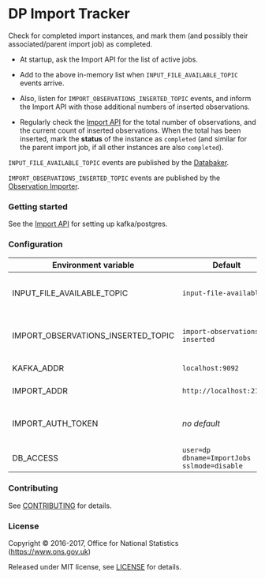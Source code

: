 DP Import Tracker
====

Check for completed import instances, and mark them (and possibly
their associated/parent import job) as completed.

* At startup, ask the Import API for the list of active jobs.

* Add to the above in-memory list when `INPUT_FILE_AVAILABLE_TOPIC` events arrive.

* Also, listen for `IMPORT_OBSERVATIONS_INSERTED_TOPIC` events,
and inform the Import API with those additional numbers of inserted observations.

* Regularly check the [Import API](../dp-import-api) for the total number of observations,
and the current count of inserted observations.  When the total has been
inserted, mark the **status** of the instance as `completed` (and similar
for the parent import job, if all other instances are also `completed`).

`INPUT_FILE_AVAILABLE_TOPIC` events are published by the [Databaker](../databaker).

`IMPORT_OBSERVATIONS_INSERTED_TOPIC` events are published by the
[Observation Importer](../dp-observation-importer).

### Getting started

See the [Import API](../dp-import-api) for setting up kafka/postgres.

### Configuration

| Environment variable                  | Default                                       | Description
| ------------------------------------- | --------------------------------------------- | -----------
| INPUT_FILE_AVAILABLE_TOPIC            | `input-file-available`                        | topic name for import file available events
| IMPORT_OBSERVATIONS_INSERTED_TOPIC    | `import-observations-inserted`                | topic name for numbers of inserted observations
| KAFKA_ADDR                            | `localhost:9092`                              | A list of kafka brokers
| IMPORT_ADDR                           | `http://localhost:21800`                      | The address of Import API
| IMPORT_AUTH_TOKEN                     | _no default_                                  | Authentication token for access to import API
| DB_ACCESS                             | `user=dp dbname=ImportJobs sslmode=disable`   | URL for Postgresql

### Contributing

See [CONTRIBUTING](CONTRIBUTING.md) for details.

### License

Copyright © 2016-2017, Office for National Statistics (https://www.ons.gov.uk)

Released under MIT license, see [LICENSE](LICENSE.md) for details.
